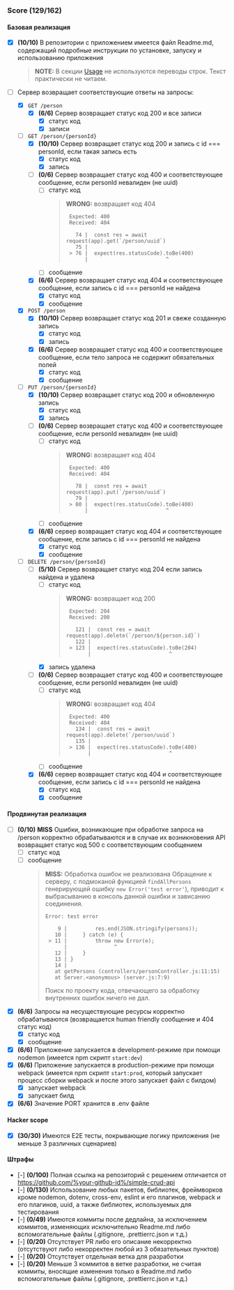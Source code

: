 ### Score (129/162)

#### Базовая реализация

  - [x] **(10/10)** В репозитории с приложением имеется файл Readme.md, содержащий подробные инструкции по установке, запуску и использованию приложения
    > **NOTE:** В секции [Usage](https://github.com/OlegMikhailov23/simple-crud-api/blob/36c3c5d47e5341b63c3e8f27a24785f379e429cf/README.md?plain=1#L11) не используются переводы строк. Текст практически не читаем.

  - [ ] Сервер возвращает соответствующие ответы на запросы:

    - [x] `GET /person`
      - [x] **(6/6)** Сервер возвращает статус код 200 и все записи
        - [x] статус код
        - [x] записи

    - [ ] `GET /person/{personId}`
      - [x] **(10/10)** Сервер возвращает статус код 200 и запись с id === personId, если такая запись есть
        - [x] статус код
        - [x] запись
      - [ ] **(0/6)** Сервер возвращает статус код 400 и соответствующее сообщение, если personId невалиден (не uuid)
        - [ ] статус код
          > **WRONG:** возвращает код 404
          >```
          >  Expected: 400
          >  Received: 404
          >
          >    74 |  const res = await request(app).get(`/person/uuid`)
          >    75 |
          >  > 76 |  expect(res.statusCode).toBe(400)
          >       |                         ^
          >```
        - [ ] сообщение
      - [x] **(6/6)** Сервер возвращает статус код 404 и соответствующее сообщение, если запись с id === personId не найдена
        - [x] статус код
        - [x] сообщение

    - [x] `POST /person`
      - [x] **(10/10)** Сервер возвращает статус код 201 и свеже созданную запись
        - [x] статус код
        - [x] запись
      - [x] **(6/6)** Сервер возвращает статус код 400 и соответствующее сообщение, если тело запроса не содержит обязательных полей
        - [x] статус код
        - [x] сообщение

    - [ ] `PUT /person/{personId}`
      - [x] **(10/10)** Сервер возвращает статус код 200 и обновленную запись
        - [x] статус код
        - [x] запись
      - [ ] **(0/6)** Сервер возвращает статус код 400 и соответствующее сообщение, если personId невалиден (не uuid)
        - [ ] статус код
          > **WRONG:** возвращает код 404
          >```
          >  Expected: 400
          >  Received: 404
          >
          >    78 |  const res = await request(app).put(`/person/uuid`)
          >    79 |
          >  > 80 |  expect(res.statusCode).toBe(400)
          >       |                         ^
          >```
        - [ ] сообщение
      - [x] **(6/6)** сервер возвращает статус код 404 и соответствующее сообщение, если запись с id === personId не найдена
        - [x] статус код
        - [x] сообщение

    - [ ] `DELETE /person/{personId}`
      - [ ] **(5/10)** Сервер возвращает статус код 204 если запись найдена и удалена
        - [ ] статус код
          > **WRONG:** возвращает код 200
          >```
          >  Expected: 204
          >  Received: 200
          >
          >    121 |  const res = await request(app).delete(`/person/${person.id}`)
          >    122 |
          >  > 123 |  expect(res.statusCode).toBe(204)
          >        |                         ^
          >```
        - [x] запись удалена
      - [ ] **(0/6)** Сервер возвращает статус код 400 и соответствующее сообщение, если personId невалиден (не uuid)
        - [ ] статус код
          > **WRONG:** возвращает код 404
          >```
          >  Expected: 400
          >  Received: 404
          >    134 |  const res = await request(app).delete(`/person/uuid`)
          >    135 |
          >  > 136 |  expect(res.statusCode).toBe(400)
          >        |                         ^
          >```
        - [ ] сообщение
      - [x] **(6/6)** сервер возвращает статус код 404 и соответствующее сообщение, если запись с id === personId не найдена
        - [x] статус код
        - [x] сообщение

#### Продвинутая реализация

  - [ ] **(0/10)** **MISS** Ошибки, возникающие при обработке запроса на /person корректно обрабатываются и в случае их возникновения API возвращает статус код 500 с соответствующим сообщением
      - [ ] статус код
      - [ ] сообщение
        > **MISS:** Обработка ошибок не реализована
        > Обращение к серверу, с подмоканой функцией `findAllPersons` генерирующей ошибку `new Error('test error'`), приводит к выбрасыванию в консоль данной ошибки и зависанию соединения.
        >```
        > Error: test error
        >
        >     9 |         res.end(JSON.stringify(persons));
        >    10 |     } catch (e) {
        >  > 11 |         throw new Error(e);
        >       |               ^
        >    12 |     }
        >    13 | }
        >    14 |
        >    at getPersons (controllers/personController.js:11:15)
        >    at Server.<anonymous> (server.js:7:9)
        >```
        > Поиск по проекту кода, отвечающего за обработку внутренних ошибок ничего не дал.

  - [x] **(6/6)** Запросы на несуществующие ресурсы корректно обрабатываются (возвращается human friendly сообщение и 404 статус код)
      - [x] статус код
      - [x] сообщение
  - [x] **(6/6)** Приложение запускается в development-режиме при помощи nodemon (имеется npm скрипт `start:dev`)
  - [x] **(6/6)** Приложение запускается в production-режиме при помощи webpack (имеется npm скрипт `start:prod`, который запускает процесс сборки webpack и после этого запускает файл с билдом)
    - [x] запускает webpack
    - [x] запускает билд
  - [x] **(6/6)** Значение PORT хранится в .env файле

#### Hacker scope
  - [x] **(30/30)** Имеются E2E тесты, покрывающие логику приложения (не меньше 3 различных сценариев)

#### Штрафы
  - [-] **(0/100)** Полная ссылка на репозиторий с решением отличается от https://github.com/%your-github-id%/simple-crud-api
  - [-] **(0/130)** Использование любых пакетов, библиотек, фреймворков кроме nodemon, dotenv, cross-env, eslint и его плагинов, webpack и его плагинов, uuid, а также библиотек, используемых для тестирования
  - [-] **(0/49)** Имеются коммиты после дедлайна, за исключением коммитов, изменяющих исключительно Readme.md либо вспомогательные файлы (.gitignore, .prettierrc.json и т.д.)
  - [-] **(0/20)** Отсутствует PR либо его описание некорректно (отсутствуют либо некорректен любой из 3 обязательных пунктов)
  - [-] **(0/20)** Отсутствует отдельная ветка для разработки
  - [-] **(0/20)** Меньше 3 коммитов в ветке разработки, не считая коммиты, вносящие изменения только в Readme.md либо вспомогательные файлы (.gitignore, .prettierrc.json и т.д.)
